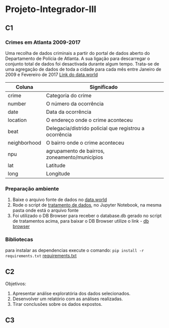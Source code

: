 # Projeto-Integrador-III
## C1
### Crimes em Atlanta 2009-2017
Uma recolha de dados criminais a partir do portal de dados aberto do Departamento de Polícia de Atlanta. A sua ligação para descarregar o conjunto total de dados foi desactivada durante algum tempo. Trata-se de uma agregação de dados de toda a cidade para cada mês entre Janeiro de 2009 e Fevereiro de 2017
[Link do data.world](https://data.world/bryantahb/crime-in-atlanta-2009-2017)


| Coluna | Significado |
|--|--|
| crime | Categoria do crime |
| number | O número da ocorrência |
| date | Data da ocorrência |
| location | O endereço onde o crime aconteceu |
| beat | Delegacia/distrido policial que registrou a ocorrência |
| neighborhood | O bairro onde o crime aconteceu |
| npu | agrupamento de bairros, zoneamento/municípios |
| lat | Latitude |
| long | Longitude |


### Preparação ambiente
1. Baixe o arquivo fonte de dados no [data.world](https://data.world/bryantahb/crime-in-atlanta-2009-2017)
1. Rode o script de [tratamento de dados](tratamento-banco.ipynb), no Jupyter Notebook, na mesma pasta onde está o arquivo fonte
1. Foi utilizado o DB Browser para receber o database.db gerado no script de tratamentos acima, para baixar o DB Browser utilize o link - [db browser](https://sqlitebrowser.org/dl/)

### Bibliotecas 

para instalar as dependencias execute o comando: `pip install -r requirements.txt`
[requirements.txt](requirements.txt)


## C2

Objetivos:
1. Apresentar análise exploratória dos dados selecionados.
2. Desenvolver um relatório com as análises realizadas.
3. Tirar conclusões sobre os dados expostos.

## C3
